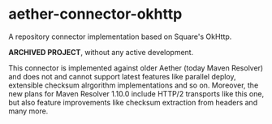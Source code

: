 # aether-connector-okhttp
A repository connector implementation based on Square's OkHttp.

**ARCHIVED PROJECT**, without any active development.

This connector is implemented against older Aether (today Maven Resolver) and does not and cannot support latest features like parallel deploy, extensible checksum alrgorithm implementations and so on. Moreover, the new plans for Maven Resolver 1.10.0 include HTTP/2 transports like this one, but also feature improvements like checksum extraction from headers and many more.

